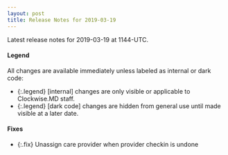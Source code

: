 ```yaml
---
layout: post
title: Release Notes for 2019-03-19
---
```


Latest release notes for 2019-03-19 at 1144-UTC.

<div class='legend' markdown='1'>

#### Legend

All changes are available immediately unless labeled as internal or dark code:

- {:.legend} [internal] changes are only visible or applicable to Clockwise.MD staff.
- {:.legend} [dark code] changes are hidden from general use until made visible at a later date.

</div>


<div class='fixes' markdown='1'>

#### Fixes

- {:.fix} Unassign care provider when provider checkin is undone

</div>
